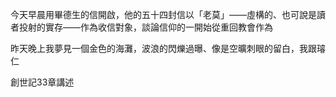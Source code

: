 今天早晨用畢德生的信開啟，他的五十四封信以「老莫」——虛構的、也可說是讀者投射的實存——作為收信對象，談論信仰的一開始從重回教會作為

昨天晚上我夢見一個金色的海灘，波浪的閃爍過曝、像是空曠刺眼的留白，我跟璿仁

創世記33章講述
